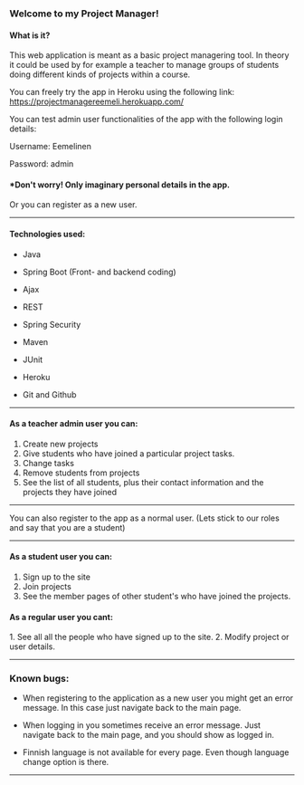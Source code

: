 <h3>Welcome to my Project Manager!</h3>

<h4>What is it?</h4>

This web application is meant as a basic project managering tool. In theory it could be used by for example a teacher to manage groups of students doing different kinds of projects within a course.

You can freely try the app in Heroku using the following link:
https://projectmanagereemeli.herokuapp.com/

You can test admin user functionalities of the app with the following login details:

Username: Eemelinen

Password: admin

<h4>*Don't worry! Only imaginary personal details in the app.</h4>

Or you can register as a new user.

**********************************************************************

<h4>Technologies used:</h4>

- Java

- Spring Boot (Front- and backend coding)

- Ajax

- REST

- Spring Security

- Maven

- JUnit

- Heroku

- Git and Github


**********************************************************************

<h4>As a teacher admin user you can:</h4>

1. Create new projects
2. Give students who have joined a particular project tasks.
3. Change tasks
4. Remove students from projects
5. See the list of all students, plus their contact information and the projects they have joined

************************************************************************
You can also register to the app as a normal user. (Lets stick to our roles and say that you are a student)
************************************************************************


<h4>As a student user you can:</h4>

1. Sign up to the site
2. Join projects
3. See the member pages of other student's who have joined the projects.

<h4>As a regular user you cant:</h4>
1. See all all the people who have signed up to the site.
2. Modify project or user details.


************************************************************************

<h3>Known bugs:</h3>

- When registering to the application as a new user you might get an error message. In this case just navigate back to the main page.

- When logging in you sometimes receive an error message. Just navigate back to the main page, and you should show as logged in.

- Finnish language is not available for every page. Even though language change option is there.

************************************************************************

